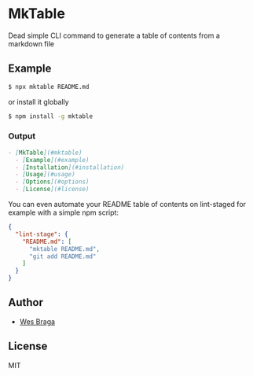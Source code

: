 # MkTable

Dead simple CLI command to generate a table of contents from a markdown file

## Example

```bash
$ npx mktable README.md
```

or install it globally

```bash
$ npm install -g mktable
```

### Output
```markdown
- [MkTable](#mktable)
  - [Example](#example)
  - [Installation](#installation)
  - [Usage](#usage)
  - [Options](#options)
  - [License](#license)
```

You can even automate your README table of contents on lint-staged for example with a simple npm script:

```json
{
  "lint-stage": {
    "README.md": [
      "mktable README.md",
      "git add README.md"
    ]
  }
}
```

## Author

- [Wes Braga](https://github.com/wesbragagt)

## License

MIT

